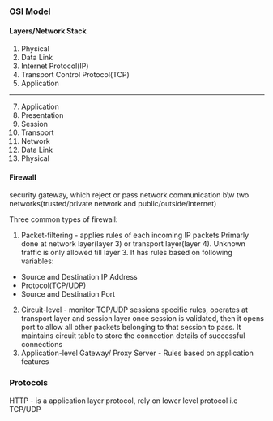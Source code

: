 ### OSI Model
#### Layers/Network Stack
1. Physical
2. Data Link
3. Internet Protocol(IP)
4. Transport Control Protocol(TCP)
5. Application
-----
7. Application
6. Presentation
5. Session
4. Transport
3. Network
2. Data Link
1. Physical

#### Firewall
security gateway, which reject or pass network communication b\w two networks(trusted/private network and public/outside/internet)

Three common types of firewall:
1) Packet-filtering - applies rules of each incoming IP packets
Primarly done at network layer(layer 3) or transport layer(layer 4). Unknown traffic is only allowed till layer 3. It has rules based on following variables:
- Source and Destination IP Address
- Protocol(TCP/UDP)
- Source and Destination Port
2) Circuit-level - monitor TCP/UDP sessions specific rules, operates at transport layer and session layer
once session is validated, then it opens port to allow all other packets belonging to that session to pass. It maintains circuit table to store the connection details of successful connections
3) Application-level Gateway/ Proxy Server - Rules based on application features

### Protocols

HTTP - is a application layer protocol, rely on lower level protocol i.e TCP/UDP